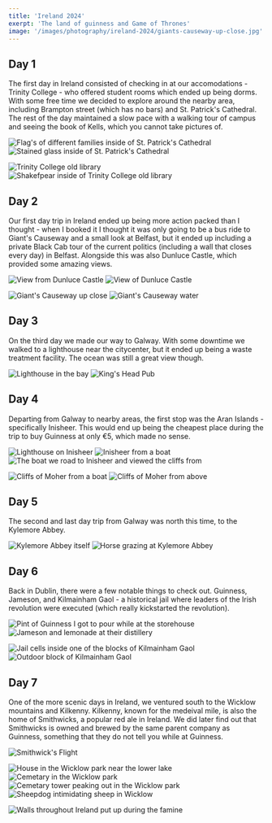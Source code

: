 ```yaml
--- 
title: 'Ireland 2024' 
exerpt: 'The land of guinness and Game of Thrones'
image: '/images/photography/ireland-2024/giants-causeway-up-close.jpg'
--- 
```


## Day 1

The first day in Ireland consisted of checking in at our accomodations - Trinity College - who offered student rooms which ended up being dorms. With some free time we decided to explore around the nearby area, including Brampton street (which has no bars) and St. Patrick's Cathedral. The rest of the day maintained a slow pace with a walking tour of campus and seeing the book of Kells, which you cannot take pictures of. 

![Flag's of different families inside of St. Patrick's Cathedral](/images/photography/ireland-2024/st-patricks-flags.jpg)
![Stained glass inside of St. Patrick's Cathedral](/images/photography/ireland-2024/st-patricks-stained-glass.jpg)

![Trinity College old library](/images/photography/ireland-2024/trinity-college-old-library.jpg)
![Shakefpear inside of Trinity College old library](/images/photography/ireland-2024/trinity-college-shakefpear.jpg)

## Day 2

Our first day trip in Ireland ended up being more action packed than I thought - when I booked it I thought it was only going to be a bus ride to Giant's Causeway and a small look at Belfast, but it ended up including a private Black Cab tour of the current politics (including a wall that closes every day) in Belfast. Alongside this was also Dunluce Castle, which provided some amazing views. 

![View from Dunluce Castle](/images/photography/ireland-2024/dunluce-castle-view.jpg)
![View of Dunluce Castle](/images/photography/ireland-2024/dunluce-castle-bird.jpg)

![Giant's Causeway up close](/images/photography/ireland-2024/giants-causeway-up-close.jpg)
![Giant's Causeway water](/images/photography/ireland-2024/giants-causeway-water.jpg)

## Day 3 

On the third day we made our way to Galway. With some downtime we walked to a lighthouse near the citycenter, but it ended up being a waste treatment facility. The ocean was still a great view though. 

![Lighthouse in the bay](/images/photography/ireland-2024/galway-lighthouse.jpg)
![King's Head Pub](/images/photography/ireland-2024/kings-head-pub.jpg)
## Day 4

Departing from Galway to nearby areas, the first stop was the Aran Islands - specifically Inisheer. This would end up being the cheapest place during the trip to buy Guinness at only €5, which made no sense.

![Lighthouse on Inisheer](/images/photography/ireland-2024/aran-island-lighthouse.jpg)
![Inisheer from a boat](/images/photography/ireland-2024/aran-island-main-island.jpg)
![The boat we road to Inisheer and viewed the cliffs from](/images/photography/ireland-2024/aran-island-boat.jpg)

![Cliffs of Moher from a boat](/images/photography/ireland-2024/cliffs-of-moher-base.jpg)
![Cliffs of Moher from above](/images/photography/ireland-2024/cliffs-of-moher-cloudy.jpg)

## Day 5 

The second and last day trip from Galway was north this time, to the Kylemore Abbey.

![Kylemore Abbey itself](/images/photography/ireland-2024/kylemore-abbey.jpg)
![Horse grazing at Kylemore Abbey](/images/photography/ireland-2024/kylemore-abbey-horse.jpg)

## Day 6 

Back in Dublin, there were a few notable things to check out. Guinness, Jameson, and Kilmainham Gaol - a historical jail where leaders of the Irish revolution were executed (which really kickstarted the revolution). 

![Pint of Guinness I got to pour while at the storehouse](/images/photography/ireland-2024/guinness.jpg)
![Jameson and lemonade at their distillery](/images/photography/ireland-2024/jameson.jpg)

![Jail cells inside one of the blocks of Kilmainham Gaol](/images/photography/ireland-2024/kilmainham-gaol-cells.jpg)
![Outdoor block of Kilmainham Gaol](/images/photography/ireland-2024/kilmainham-gaol-ceiling.jpg)

## Day 7 

One of the more scenic days in Ireland, we ventured south to the Wicklow mountains and Kilkenny. Kilkenny, known for the medeival mile, is also the home of Smithwicks, a popular red ale in Ireland. We did later find out that Smithwicks is owned and brewed by the same parent company as Guinness, something that they do not tell you while at Guinness. 

![Smithwick's Flight](/images/photography/ireland-2024/smithwick.jpg)

![House in the Wicklow park near the lower lake](/images/photography/ireland-2024/wicklow-house.jpg)
![Cemetary in the Wicklow park](/images/photography/ireland-2024/wicklow-cemetary.jpg)
![Cemetary tower peaking out in the Wicklow park](/images/photography/ireland-2024/wicklow-tower.jpg)
![Sheepdog intimidating sheep in Wicklow](/images/photography/ireland-2024/wicklow-sheepdog.jpg)

![Walls throughout Ireland put up during the famine](/images/photography/ireland-2024/walls-in-mountain.jpg)